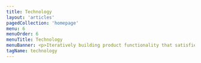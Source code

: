 ```yaml
---
title: Technology
layout: 'articles'
pagedCollection: 'homepage'
menu: 6
menuOrder: 6
menuTitle: Technology
menuBanner: <p>Iteratively building product functionality that satisfies user goals, prioritized by business value.</p>
tagName: technology
---
```

